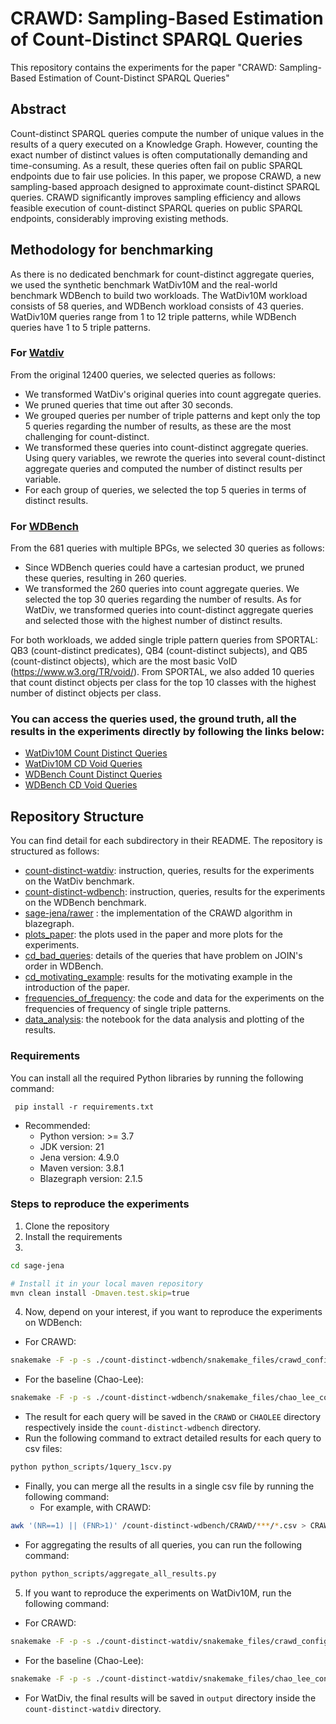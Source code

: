 # CRAWD: Sampling-Based Estimation of Count-Distinct SPARQL Queries
This repository contains the experiments for the paper "CRAWD: Sampling-Based Estimation of Count-Distinct SPARQL Queries" 

## Abstract
Count-distinct SPARQL queries compute the number of unique values in the results of a query executed on a Knowledge Graph. 
However, counting the exact number of distinct values is often computationally demanding and time-consuming. 
As a result, these queries often fail on public SPARQL endpoints due to fair use policies. 
In this paper, we propose CRAWD, a new sampling-based approach designed to approximate count-distinct SPARQL queries. 
CRAWD significantly improves sampling efficiency and allows feasible execution of count-distinct SPARQL queries on public SPARQL endpoints, considerably improving existing methods.


## Methodology for benchmarking
As there is no dedicated benchmark for count-distinct aggregate queries, we used
the synthetic benchmark  WatDiv10M and the real-world benchmark WDBench to build two workloads.
The WatDiv10M workload consists of 58  queries, and  WDBench workload consists of 43 queries.
WatDiv10M queries range from 1 to 12 triple patterns, while  WDBench queries have 1 to 5 triple patterns.

### For [Watdiv](https://github.com/dsg-uwaterloo/watdiv)
From the original 12400 queries, we selected queries as follows:

- We transformed WatDiv's original queries into count aggregate queries.
- We pruned queries that time out after 30 seconds.
- We grouped queries per number of triple patterns and kept only the top 5 queries regarding the number of results, as these are the most challenging for count-distinct.
- We transformed these queries into count-distinct aggregate queries. Using query variables, we rewrote the queries into several count-distinct aggregate queries and computed the number of distinct results per variable.
- For each group of queries, we selected the top 5 queries in terms of distinct results.

### For [WDBench](https://github.com/MillenniumDB/WDBench)
From the 681 queries with multiple BPGs, we selected 30
queries as follows:
-  Since WDBench queries could have a cartesian product,  we pruned these queries, resulting in 260 queries.
-  We transformed the 260 queries into count aggregate queries. We selected the top 30 queries regarding the number of results.
   As for WatDiv, we transformed queries into count-distinct aggregate queries and selected those with the highest number of distinct results.


For both workloads, we added single triple pattern queries from
SPORTAL: QB3 (count-distinct predicates), QB4
(count-distinct subjects),  and QB5 (count-distinct objects), which are the most basic VoID (https://www.w3.org/TR/void/).  From SPORTAL, we
also added 10 queries that count distinct objects per class for the
top 10 classes with the highest number of distinct objects per class.

### You can access the queries used, the ground truth, all the results in the experiments directly by following the links below:
* [WatDiv10M Count Distinct Queries](./count-distinct-watdiv/queries/top5_cd_original)
* [WatDiv10M CD Void Queries](./count-distinct-watdiv/queries/VOID)
* [WDBench Count Distinct Queries](./count-distinct-wdbench/top30q)
* [WDBench CD Void Queries](./count-distinct-wdbench/void_queries)


## Repository Structure

You can find detail for each subdirectory in their README. The repository is structured as follows:
- [count-distinct-watdiv](./count-distinct-watdiv): instruction, queries, results for the experiments on the WatDiv benchmark.
- [count-distinct-wdbench](./count-distinct-wdbench): instruction, queries, results for the experiments on the WDBench benchmark.
- [sage-jena/rawer](./sage-jena/rawer) : the implementation of the CRAWD algorithm in blazegraph.
- [plots_paper](./plots_paper): the plots used in the paper and more plots for the experiments.
- [cd_bad_queries](./cd_bad_queries_wdbench): details of the queries that have problem on JOIN's order in WDBench.
- [cd_motivating_example](./cd_motivating_examples): results for the motivating example in the introduction of the paper.
- [frequencies_of_frequency](./frequencies_of_frequencies): the code and data for the experiments on the frequencies of frequency of single triple patterns.
- [data_analysis](./data_analysis.ipynb): the notebook for the data analysis and plotting of the results.

### Requirements
You can install all the required Python libraries by running the following command:

``` pip install -r requirements.txt```

- Recommended:
  - Python version: >= 3.7
  - JDK version:  21
  - Jena version: 4.9.0
  - Maven version: 3.8.1
  - Blazegraph version: 2.1.5

### Steps to reproduce the experiments
1. Clone the repository
2. Install the requirements
3.
```sh
cd sage-jena

# Install it in your local maven repository
mvn clean install -Dmaven.test.skip=true
```
4. Now, depend on your interest, if you want to reproduce the experiments on WDBench:
- For CRAWD:
```bash
snakemake -F -p -s ./count-distinct-wdbench/snakemake_files/crawd_config.smk -c1
```
- For the baseline (Chao-Lee):
```bash
snakemake -F -p -s ./count-distinct-wdbench/snakemake_files/chao_lee_config.smk -c1
```
- The result for each query will be saved in the `CRAWD` or `CHAOLEE` directory respectively inside the `count-distinct-wdbench` directory.
- Run the following command to extract detailed results for each query to csv files:
```bash
python python_scripts/1query_1scv.py
```
- Finally, you can merge all the results in a single csv file by running the following command:
    - For example, with CRAWD:
```bash
awk '(NR==1) || (FNR>1)' /count-distinct-wdbench/CRAWD/***/*.csv > CRAWD_all_results.csv
```
- For aggregating the results of all queries, you can run the following command:
```bash
python python_scripts/aggregate_all_results.py
```
5. If you want to reproduce the experiments on WatDiv10M, run the following command:
- For CRAWD:
```bash
snakemake -F -p -s ./count-distinct-watdiv/snakemake_files/crawd_config.smk -c1
```
- For the baseline (Chao-Lee):
```bash
snakemake -F -p -s ./count-distinct-watdiv/snakemake_files/chao_lee_config.smk -c1
```
- For WatDiv, the final results will be saved in `output` directory inside the `count-distinct-watdiv` directory.



